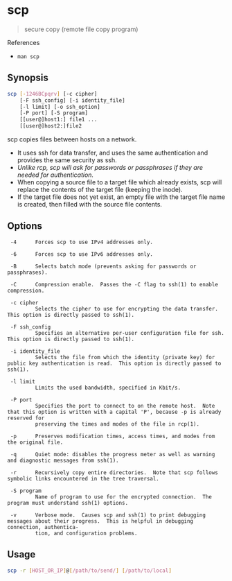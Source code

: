 # scp

> secure copy \(remote file copy program\)

References

* `man scp`

## Synopsis

```bash
scp [-1246BCpqrv] [-c cipher]
    [-F ssh_config] [-i identity_file]
    [-l limit] [-o ssh_option]
    [-P port] [-S program]
    [[user@]host1:] file1 ...
    [[user@]host2:]file2
```

scp copies files between hosts on a network.

* It uses ssh for data transfer, and uses the same authentication and provides the same security as ssh.
* _Unlike rcp, scp will ask for passwords or passphrases if they are needed for authentication._
* When copying a source file to a target file which already exists, scp will replace the contents of the target file \(keeping the inode\).
* If the target file does not yet exist, an empty file with the target file name is created, then filled with the source file contents.

## Options

```text
 -4      Forces scp to use IPv4 addresses only.

 -6      Forces scp to use IPv6 addresses only.

 -B      Selects batch mode (prevents asking for passwords or passphrases).

 -C      Compression enable.  Passes the -C flag to ssh(1) to enable compression.

 -c cipher
         Selects the cipher to use for encrypting the data transfer.  This option is directly passed to ssh(1).

 -F ssh_config
         Specifies an alternative per-user configuration file for ssh.  This option is directly passed to ssh(1).

 -i identity_file
         Selects the file from which the identity (private key) for public key authentication is read.  This option is directly passed to ssh(1).

 -l limit
         Limits the used bandwidth, specified in Kbit/s.

 -P port
         Specifies the port to connect to on the remote host.  Note that this option is written with a capital 'P', because -p is already reserved for
         preserving the times and modes of the file in rcp(1).

 -p      Preserves modification times, access times, and modes from the original file.

 -q      Quiet mode: disables the progress meter as well as warning and diagnostic messages from ssh(1).

 -r      Recursively copy entire directories.  Note that scp follows symbolic links encountered in the tree traversal.

 -S program
         Name of program to use for the encrypted connection.  The program must understand ssh(1) options.

 -v      Verbose mode.  Causes scp and ssh(1) to print debugging messages about their progress.  This is helpful in debugging connection, authentica-
         tion, and configuration problems.
```

## Usage

```bash
scp -r [HOST_OR_IP]@[/path/to/send/] [/path/to/local]
```

